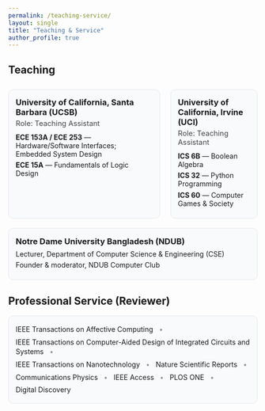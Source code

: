 ```yaml
---
permalink: /teaching-service/
layout: single
title: "Teaching & Service"
author_profile: true
---
```


<!-- Minimal, clean styling just for this page -->
<style>
.section{border:1px solid var(--footer-border,#e5e7eb);background:var(--footer-bg,#f8fafc);border-radius:10px;padding:14px;margin:.6rem 0}
.section h3{margin:.1rem 0 .25rem}
.role-line{font-size:.92rem;opacity:.8;margin:.1rem 0 .4rem}
.list{list-style:none;padding:0;margin:.25rem 0}
.list li{padding:.18rem 0}
.columns{display:grid;grid-template-columns:repeat(2,minmax(0,1fr));gap:14px}
@media (max-width:980px){.columns{grid-template-columns:1fr}}

/* inline, middot-separated reviewer list — wrap-safe & NOT justified */
.inline-list{
  list-style:none;
  padding:0;
  margin:.2rem 0;
  display:flex;
  flex-wrap:wrap;
  gap:6px 12px;
  max-width:100%;
  text-align:left !important;      /* override global justify */
  text-justify:auto !important;
}
.inline-list li{
  position:relative;
  white-space:normal;               /* allow wrapping */
  overflow-wrap:anywhere;           /* break long tokens */
  word-break:normal;
  max-width:100%;
  line-height:1.4;
  text-align:left !important;       /* ensure ragged-right inside li */
  text-justify:auto !important;
}
.inline-list li:not(:last-child)::after{content:"•";margin-left:12px;opacity:.45}
@media (max-width:540px){
  .inline-list{gap:6px 8px}
  .inline-list li:not(:last-child)::after{margin-left:8px}
}

/* also keep normal (non-justified) lists inside these white sections */
.section .list,
.section .list li{
  text-align:left !important;
  text-justify:auto !important;
}
</style>

## Teaching

<div class="columns">
  <div class="section">
    <h3>University of California, Santa Barbara (UCSB)</h3>
    <div class="role-line">Role: Teaching Assistant</div>
    <ul class="list">
      <li><strong>ECE 153A / ECE 253</strong> — Hardware/Software Interfaces; Embedded System Design</li>
      <li><strong>ECE 15A</strong> — Fundamentals of Logic Design</li>
    </ul>
  </div>

  <div class="section">
    <h3>University of California, Irvine (UCI)</h3>
    <div class="role-line">Role: Teaching Assistant</div>
    <ul class="list">
      <li><strong>ICS 6B</strong> — Boolean Algebra</li>
      <li><strong>ICS 32</strong> — Python Programming</li>
      <li><strong>ICS 60</strong> — Computer Games &amp; Society</li>
    </ul>
  </div>
</div>

<div class="section">
  <h3>Notre Dame University Bangladesh (NDUB)</h3>
  <ul class="list">
    <li>Lecturer, Department of Computer Science &amp; Engineering (CSE)</li>
    <li>Founder &amp; moderator, NDUB Computer Club</li>
  </ul>
</div>

## Professional Service (Reviewer)

<div class="section">
  <ul class="inline-list">
    <li>IEEE Transactions on Affective Computing</li>
    <li>IEEE Transactions on Computer-Aided Design of Integrated Circuits and Systems</li>
    <li>IEEE Transactions on Nanotechnology</li>
    <li>Nature Scientific Reports</li>
    <li>Communications Physics</li>
    <li>IEEE Access</li>
    <li>PLOS ONE</li>
    <li>Digital Discovery</li>
  </ul>
</div>
